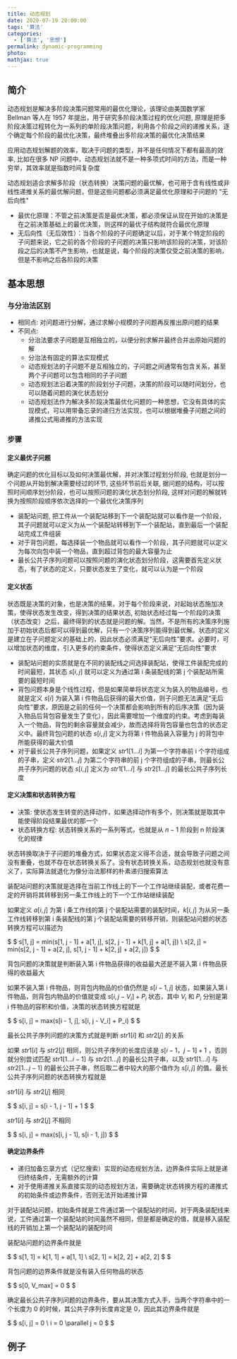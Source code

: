 ```yaml
---
title: 动态规划
date: 2020-07-19 20:00:00
tags: '算法'
categories:
  - ['算法', '思想']
permalink: dynamic-programming
photo:
mathjax: true
---
```


## 简介

动态规划是解决多阶段决策问题常用的最优化理论，该理论由美国数学家 Bellman 等人在 1957 年提出，用于研究多阶段决策过程的优化问题, 原理是把多阶段决策过程转化为一系列的单阶段决策问题，利用各个阶段之间的递推关系，逐个确定每个阶段的最优化决策，最终堆叠出多阶段决策的最优化决策结果

应用动态规划解题的效率，取决于问题的类型，并不是任何情况下都有最高的效率, 比如在很多 NP 问题中，动态规划法就不是一种多项式时间的方法，而是一种穷举，其效率就是指数时间复杂度

动态规划适合求解多阶段（状态转换）决策问题的最优解，也可用于含有线性或非线性递推关系的最优解问题，但是这些问题都必须满足最优化原理和子问题的 "无后向性"

- 最优化原理：不管之前决策是否是最优决策，都必须保证从现在开始的决策是在之前决策基础上的最优决策，则这样的最优子结构就符合最优化原理
- 无后向性（无后效性）：当各个阶段的子问题确定以后，对于某个特定阶段的子问题来说，它之前的各个阶段的子问题的决策只影响该阶段的决策，对该阶段之后的决策不产生影响，也就是说，每个阶段的决策仅受之前决策的影响，但是不影响之后各阶段的决策

<!-- more -->

## 基本思想

### 与分治法区别

- 相同点: 对问题进行分解，通过求解小规模的子问题再反推出原问题的结果
- 不同点:
  - 分治法要求子问题是互相独立的，以便分别求解并最终合并出原始问题的解
  - 分治法有固定的算法实现模式
  - 动态规划法的子问题不是互相独立的，子问题之间通常有包含关系，甚至两个子问题可以包含相同的子子问题
  - 动态规划法沿着决策的阶段划分子问题，决策的阶段可以随时间划分，也可以随着问题的演化状态划分
  - 动态规划法作为解决多阶段决策最优化问题的一种思想，它没有具体的实现模式，可以用带备忘录的递归方法实现，也可以根据堆叠子问题之间的递推公式用递推的方法实现

### 步骤

#### 定义最优子问题

确定问题的优化目标以及如何决策最优解，并对决策过程划分阶段, 也就是划分一个问题从开始到解决需要经过的环节, 这些环节前后关联, 据问题的结构，可以按照时间顺序划分阶段，也可以按照问题的演化状态划分阶段, 这样对问题的解就转换为按照阶段顺序依次选择的一个最优化决策序列

- 装配站问题, 把工件从一个装配站移到下一个装配站就可以看作是一个阶段，其子问题就可以定义为从一个装配站转移到下一个装配站，直到最后一个装配站完成工件组装
- 对于背包问题，每选择装一个物品就可以看作一个阶段，其子问题就可以定义为每次向包中装一个物品，直到超过背包的最大容量为止
- 最长公共子序列问题可以按照问题的演化状态划分阶段，这需要首先定义状态，有了状态的定义，只要状态发生了变化，就可以认为是一个阶段

#### 定义状态

状态既是决策的对象，也是决策的结果，对于每个阶段来说，对起始状态施加决策，使得状态发生改变，得到决策的结果状态, 初始状态经过每一个阶段的决策（状态改变）之后，最终得到的状态就是问题的解。当然，不是所有的决策序列施加于初始状态后都可以得到最优解，只有一个决策序列能得到最优解。状态的定义是建立在子问题定义的基础上的，因此状态必须满足“无后向性”要求。必要时，可以增加状态的维度，引入更多的约束条件，使得状态定义满足“无后向性”要求

- 装配站问题的实质就是在不同的装配线之间选择装配站，使得工件装配完成的时间最短，其状态 $s [ i , j ]$ 就可以定义为通过第 i 条装配线的第 j 个装配站所需要的最短时间
- 背包问题本身是个线性过程，但是如果简单将状态定义为装入的物品编号，也就是定义 $s [ i ]$ 为装入第 i 件物品后获得的最大价值，则子问题无法满足“无后向性”要求，原因是之前的任何一个决策都会影响到所有的后序决策（因为装入物品后背包容量发生了变化），因此需要增加一个维度的约束。考虑到每装入一个物品，背包的剩余容量就会减少，故而选择将背包容量也包含的状态定义中。最终背包问题的状态 $s [ i , j ]$ 定义为将第 i 件物品装入容量为 j 的背包中所能获得的最大价值
- 对于最长公共子序列问题，如果定义 $str1[1 \dots i ]$ 为第一个字符串前 i 个字符组成的子串，定义 $str2[1 \dots j ]$ 为第二个字符串的前 j 个字符组成的子串，则最长公共子序列问题的状态 $s [ i , j ]$ 定义为 $str1[1 \dots i ]$ 与 $str2[1 \dots j ]$ 的最长公共子序列长度

#### 定义决策和状态转换方程

- 决策: 使状态发生转变的选择动作，如果选择动作有多个，则决策就是取其中能使得阶段结果最优的那一个
- 状态转换方程: 状态转换关系的一系列等式，也就是从 $n -1$ 阶段到 n 阶段演化的规律

状态转换取决于子问题的堆叠方式，如果状态定义得不合适，就会导致子问题之间没有重叠，也就不存在状态转换关系了。没有状态转换关系，动态规划也就没有意义了，实际算法就退化为像分治法那样的朴素递归搜索算法

装配站问题的决策就是选择在当前工作线上的下一个工作站继续装配，或者花费一定的开销将其转移到另一条工作线上的下一个工作站继续装配

如果定义 $a [ i , j ]$ 为第 i 条工作线的第 j 个装配站需要的装配时间，$k [ i , j ]$ 为从另一条工作线转移到第 i 条装配线的第 j 个装配站需要的转移开销，则装配站问题的状态转换方程可以描述为

$ $
s[1, j] = min(s[1, j - 1] + a[1, j], s[2, j - 1] + k[1, j] + a[1, j]) \\
s[2, j] = min(s[2, j - 1] + a[2, j], s[1, j - 1] + k[2, j] + a[2, j])
$ $

背包问题的决策就是判断装入第 i 件物品获得的收益最大还是不装入第 i 件物品获得的收益最大

如果不装入第 i 件物品，则背包内物品的价值仍然是 $s [ i -1, j ]$ 状态，如果装入第 i 件物品，则背包内物品的价值就变成 $s [ i , j - V_i ]+ P_i$ 状态，其中 $V_i$ 和 $P_i$ 分别是第 i 件物品的容积和价值，决策的状态转换方程就是

$ $
s[i, j] = max(s[i - 1, j], s[i, j - V_i] + P_i)
$ $

最长公共子序列问题的决策方式就是判断 $str1[ i ]$ 和 $str2[ j ]$ 的关系

如果 $str1[ i ]$ 与 $str2[ j ]$ 相同，则公共子序列的长度应该是 $s[ i -1，j -1]+1$ ，否则就分别尝试匹配 $str1[1 \dots i -1]$ 与 $str2[1 \dots j ]$ 的最长公共子串，以及 $str1[1 \dots i ]$ 与 $str2[1 \dots j -1]$ 的最长公共子串，然后取二者中较大的那个值作为 $s [ i , j ]$ 的值。最长公共子序列问题的状态转换方程就是

$str1[ i ]$ 与 $str2[ j ]$ 相同

$ $
s[i, j] = s[i - 1, j - 1] + 1
$ $

$str1[ i ]$ 与 $str2[ j ]$ 不相同

$ $
s[i, j] = max(s[i, j - 1], s[i - 1, j])
$ $

#### 确定边界条件

- 递归加备忘录方式（记忆搜索）实现的动态规划方法，边界条件实际上就是递归终结条件，无需额外的计算
- 对于使用递推关系直接实现的动态规划方法，需要确定状态转换方程的递推式的初始条件或边界条件，否则无法开始递推计算

对于装配站问题，初始条件就是工件通过第一个装配站的时间，对于两条装配线来说，工件通过第一个装配站的时间虽然不相同，但是都是确定的值，就是移入装配线的开销加上第一个装配站的装配时间

装配站问题的边界条件就是

$ $
s[1, 1] = k[1, 1] + a[1, 1] \\
s[2, 1] = k[2, 2] + a[2, 2]
$ $

背包问题的边界条件就是没有装入任何物品的状态

$ $
s[0, V_max] = 0
$ $

确定最长公共子序列问题的边界条件，要从其决策方式入手，当两个字符串中的一个长度为 0 的时候，其公共子序列长度肯定是 0，因此其边界条件就是

$ $
s[i, j] = 0 \\
i = 0 \parallel j = 0
$ $

## 例子
